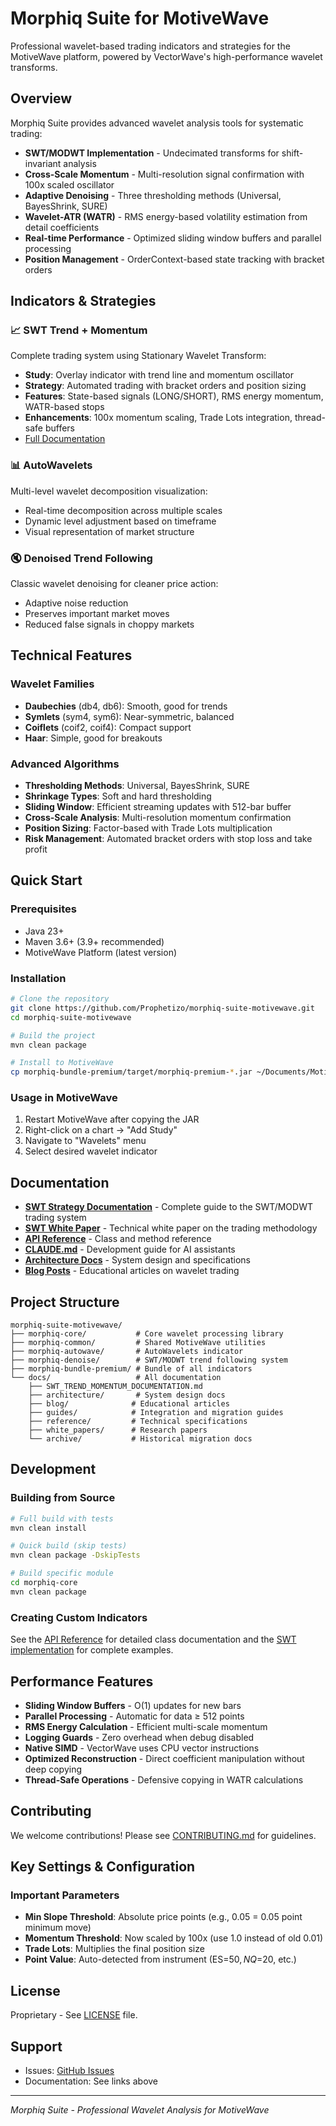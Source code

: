 # Morphiq Suite for MotiveWave

Professional wavelet-based trading indicators and strategies for the MotiveWave platform, powered by VectorWave's high-performance wavelet transforms.

## Overview

Morphiq Suite provides advanced wavelet analysis tools for systematic trading:
- **SWT/MODWT Implementation** - Undecimated transforms for shift-invariant analysis
- **Cross-Scale Momentum** - Multi-resolution signal confirmation with 100x scaled oscillator
- **Adaptive Denoising** - Three thresholding methods (Universal, BayesShrink, SURE)
- **Wavelet-ATR (WATR)** - RMS energy-based volatility estimation from detail coefficients
- **Real-time Performance** - Optimized sliding window buffers and parallel processing
- **Position Management** - OrderContext-based state tracking with bracket orders

## Indicators & Strategies

### 📈 SWT Trend + Momentum
Complete trading system using Stationary Wavelet Transform:
- **Study**: Overlay indicator with trend line and momentum oscillator
- **Strategy**: Automated trading with bracket orders and position sizing
- **Features**: State-based signals (LONG/SHORT), RMS energy momentum, WATR-based stops
- **Enhancements**: 100x momentum scaling, Trade Lots integration, thread-safe buffers
- [Full Documentation](docs/SWT_TREND_MOMENTUM_DOCUMENTATION.md)

### 📊 AutoWavelets
Multi-level wavelet decomposition visualization:
- Real-time decomposition across multiple scales
- Dynamic level adjustment based on timeframe
- Visual representation of market structure

### 🔇 Denoised Trend Following
Classic wavelet denoising for cleaner price action:
- Adaptive noise reduction
- Preserves important market moves
- Reduced false signals in choppy markets

## Technical Features

### Wavelet Families
- **Daubechies** (db4, db6): Smooth, good for trends
- **Symlets** (sym4, sym6): Near-symmetric, balanced
- **Coiflets** (coif2, coif4): Compact support
- **Haar**: Simple, good for breakouts

### Advanced Algorithms
- **Thresholding Methods**: Universal, BayesShrink, SURE
- **Shrinkage Types**: Soft and hard thresholding
- **Sliding Window**: Efficient streaming updates with 512-bar buffer
- **Cross-Scale Analysis**: Multi-resolution momentum confirmation
- **Position Sizing**: Factor-based with Trade Lots multiplication
- **Risk Management**: Automated bracket orders with stop loss and take profit

## Quick Start

### Prerequisites
- Java 23+
- Maven 3.6+ (3.9+ recommended)
- MotiveWave Platform (latest version)

### Installation

```bash
# Clone the repository
git clone https://github.com/Prophetizo/morphiq-suite-motivewave.git
cd morphiq-suite-motivewave

# Build the project
mvn clean package

# Install to MotiveWave
cp morphiq-bundle-premium/target/morphiq-premium-*.jar ~/Documents/MotiveWave/studies/
```

### Usage in MotiveWave

1. Restart MotiveWave after copying the JAR
2. Right-click on a chart → "Add Study"
3. Navigate to "Wavelets" menu
4. Select desired wavelet indicator

## Documentation

- **[SWT Strategy Documentation](docs/SWT_TREND_MOMENTUM_DOCUMENTATION.md)** - Complete guide to the SWT/MODWT trading system
- **[SWT White Paper](docs/white_papers/SWT_TREND_MOMENTUM_WHITEPAPER.md)** - Technical white paper on the trading methodology
- **[API Reference](API_REFERENCE.md)** - Class and method reference
- **[CLAUDE.md](CLAUDE.md)** - Development guide for AI assistants
- **[Architecture Docs](docs/architecture/)** - System design and specifications
- **[Blog Posts](docs/blog/)** - Educational articles on wavelet trading

## Project Structure

```
morphiq-suite-motivewave/
├── morphiq-core/           # Core wavelet processing library
├── morphiq-common/         # Shared MotiveWave utilities
├── morphiq-autowave/       # AutoWavelets indicator
├── morphiq-denoise/        # SWT/MODWT trend following system
├── morphiq-bundle-premium/ # Bundle of all indicators
└── docs/                   # All documentation
    ├── SWT_TREND_MOMENTUM_DOCUMENTATION.md
    ├── architecture/       # System design docs
    ├── blog/              # Educational articles
    ├── guides/            # Integration and migration guides
    ├── reference/         # Technical specifications
    ├── white_papers/      # Research papers
    └── archive/           # Historical migration docs
```

## Development

### Building from Source

```bash
# Full build with tests
mvn clean install

# Quick build (skip tests)
mvn clean package -DskipTests

# Build specific module
cd morphiq-core
mvn clean package
```

### Creating Custom Indicators

See the [API Reference](API_REFERENCE.md) for detailed class documentation and the [SWT implementation](morphiq-denoise/src/main/java/com/prophetizo/wavelets/swt/) for complete examples.

## Performance Features

- **Sliding Window Buffers** - O(1) updates for new bars
- **Parallel Processing** - Automatic for data ≥ 512 points  
- **RMS Energy Calculation** - Efficient multi-scale momentum
- **Logging Guards** - Zero overhead when debug disabled
- **Native SIMD** - VectorWave uses CPU vector instructions
- **Optimized Reconstruction** - Direct coefficient manipulation without deep copying
- **Thread-Safe Operations** - Defensive copying in WATR calculations

## Contributing

We welcome contributions! Please see [CONTRIBUTING.md](CONTRIBUTING.md) for guidelines.

## Key Settings & Configuration

### Important Parameters
- **Min Slope Threshold**: Absolute price points (e.g., 0.05 = 0.05 point minimum move)
- **Momentum Threshold**: Now scaled by 100x (use 1.0 instead of old 0.01)
- **Trade Lots**: Multiplies the final position size
- **Point Value**: Auto-detected from instrument (ES=$50, NQ=$20, etc.)

## License

Proprietary - See [LICENSE](LICENSE) file.

## Support

- Issues: [GitHub Issues](https://github.com/Prophetizo/morphiq-suite-motivewave/issues)
- Documentation: See links above

---

*Morphiq Suite - Professional Wavelet Analysis for MotiveWave*